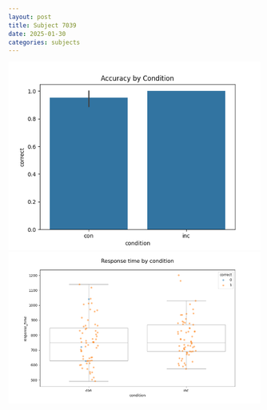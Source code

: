 ```yaml
---
layout: post
title: Subject 7039
date: 2025-01-30
categories: subjects
---
```


![](data/7039/run-10/7039_NF_acc.png)
![](data/7039/run-10/7039_NF_rt.png)
